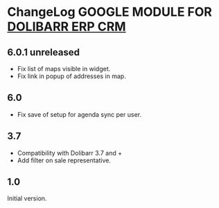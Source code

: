 # ChangeLog GOOGLE MODULE FOR <a href="https://www.dolibarr.org">DOLIBARR ERP CRM</a> 


## 6.0.1 unreleased

- Fix list of maps visible in widget.
- Fix link in popup of addresses in map.


## 6.0

- Fix save of setup for agenda sync per user.


## 3.7

- Compatibility with Dolibarr 3.7 and +
- Add filter on sale representative.


## 1.0

Initial version.
